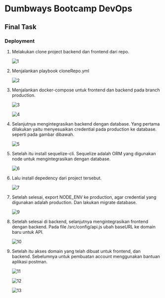 # Dumbways Bootcamp DevOps
## Final Task

### Deployment

1. Melakukan clone project backend dan frontend dari repo.
   
   ![1](/FinalTask/DEPLOYMENT/IMG/1.png)

2. Menjalankan playbook cloneRepo.yml
   
   ![2](/FinalTask/DEPLOYMENT/IMG/2.png)

3. Menjalankan docker-compose untuk frontend dan backend pada branch production.
   
   ![3](/FinalTask/DEPLOYMENT/IMG/3.png)

   ![4](/FinalTask/DEPLOYMENT/IMG/4.png)

4. Selanjutnya mengintegrasikan backend dengan database. Yang pertama dilakukan yaitu menyesuaikan credential pada production ke database. seperti pada gambar dibawah.
   
   ![5](/FinalTask/DEPLOYMENT/IMG/5.png)

5. Setelah itu install sequelize-cli. Sequelize adalah ORM yang digunakan node untuk mengintegrasikan dengan database.
   
   ![6](/FinalTask/DEPLOYMENT/IMG/6.png)

6. Lalu install depedency dari project tersebut.
   
   ![7](/FinalTask/DEPLOYMENT/IMG/7.png)

7. Setelah selesai, export NODE_ENV ke production, agar credential yang digunakan adalah production. Dan lakukan migrate database.
   
   ![9](/FinalTask/DEPLOYMENT/IMG/9.png)

8. Setelah selesai di backend, selanjutnya mengintegrasikan frontend dengan backend. Pada file /src/config/api.js ubah baseURL ke domain baru untuk API.
   
   ![10](/FinalTask/DEPLOYMENT/IMG/10.png)

9. Setelah itu akses domain yang telah dibuat untuk frontend, dan backend. Sebelumnya untuk pembuatan account menggunakan bantuan aplikasi postman.
    
    ![11](/FinalTask/DEPLOYMENT/IMG/11.png)

    ![12](/FinalTask/DEPLOYMENT/IMG/12.png)

    ![13](/FinalTask/DEPLOYMENT/IMG/13.png)
